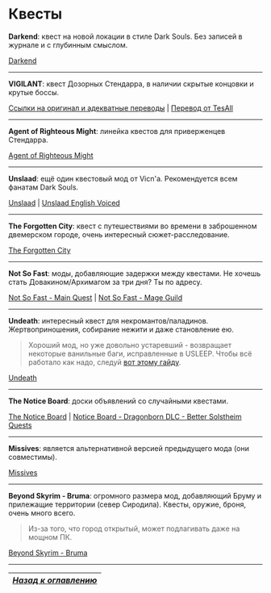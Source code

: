 # Квесты

**Darkend**: квест на новой локации в стиле Dark Souls. Без записей в журнале и с глубинным смыслом.

[Darkend](http://www.nexusmods.com/skyrim/mods/67559/?)

------

**VIGILANT**: квест Дозорных Стендарра, в наличии скрытые концовки и крутые боссы.

[Ссылки на оригинал и адекватные переводы](https://github.com/Meridiano/VIGILANT-Russian/blob/master/Оглавление.md) | [Перевод от TesAll](http://tesall.ru/files/file/8807-dozornyy/)

------

**Agent of Righteous Might**: линейка квестов для приверженцев Стендарра.

[Agent of Righteous Might](https://www.nexusmods.com/skyrim/mods/33766/?)

------

**Unslaad**: ещё один квестовый мод от Vicn'а. Рекомендуется всем фанатам Dark Souls.

[Unslaad](http://www.nexusmods.com/skyrim/mods/80425/?) | [Unslaad English Voiced](http://www.nexusmods.com/skyrim/mods/85908/?)

------

**The Forgotten City**: квест с путешествиями во времени в заброшенном двемерском городе, очень интересный сюжет-расследование.

[The Forgotten City](https://www.nexusmods.com/skyrim/mods/70219/?)

------

**Not So Fast**: моды, добавляющие задержки между квестами. Не хочешь стать Довакином/Архимагом за три дня? Ты по адресу.

[Not So Fast - Main Quest](http://www.nexusmods.com/skyrim/mods/62894/?) | [Not So Fast - Mage Guild](http://www.nexusmods.com/skyrim/mods/64633/?)

------

**Undeath**: интересный квест для некромантов/паладинов. Жертвоприношения, собирание нежити и даже становление ею.

> Хороший мод, но уже довольно устаревший - возвращает некоторые ванильные баги, исправленные в USLEEP. Чтобы всё работало как надо, следуй [вот этому гайду](https://linnsmusings.wordpress.com/2017/08/27/undeathcleaningguideforle/).

[Undeath](http://www.nexusmods.com/skyrim/mods/40607/?)

------

**The Notice Board**: доски объявлений со случайными квестами.

[The Notice Board](http://www.nexusmods.com/skyrim/mods/70142/?) | [Notice Board - Dragonborn DLC - Better Solstheim Quests](http://www.nexusmods.com/skyrim/mods/70588/?)

------

**Missives**: является альтернативной версией предыдущего мода (они совместимы).

[Missives](https://www.nexusmods.com/skyrim/mods/85815/?)

------

**Beyond Skyrim - Bruma**: огромного размера мод, добавляющий Бруму и прилежащие территории (север Сиродила). Квесты, оружие, броня, очень много всего.

> Из-за того, что город открытый, может подлагивать даже на мощном ПК.

[Beyond Skyrim - Bruma](https://www.nexusmods.com/skyrim/mods/84946/?)

------

|[*Назад к оглавлению*](../01_Оглавление.md)|
|:---:|
